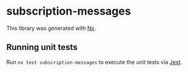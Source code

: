 # subscription-messages

This library was generated with [Nx](https://nx.dev).

## Running unit tests

Run `nx test subscription-messages` to execute the unit tests via [Jest](https://jestjs.io).
